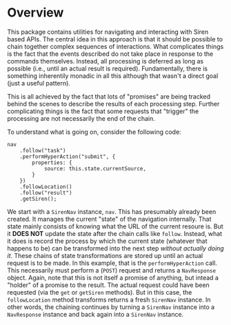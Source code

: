 # Overview

This package contains utilities for navigating and interacting with Siren based
APIs.  The central idea in this approach is that it should be possible to chain 
together complex sequences of interactions.  What complicates things is the fact 
that the events described do not take place in response to the commands themselves.
Instead, all processing is deferred as long as possible (i.e., until an actual 
result is required).  Fundamentally, there is something inherentily monadic in all
this although that wasn't a direct goal (just a useful pattern).

This is all achieved by the fact that lots of "promises" are being tracked
behind the scenes to describe the results of each processing step.  Further 
complicating things is the fact that some requests that "trigger" the processing 
are not necessarily the end of the chain.

To understand what is going on, consider the following code:

```
nav
    .follow("task")
    .performHyperAction("submit", {
        properties: {
            source: this.state.currentSource,
        }
    })
    .followLocation()
    .follow("result")
    .getSiren();
```

We start with a `SirenNav` instance, `nav`.  This has presumably already been created.
It manages the current "state" of the navigation internally.  That state mainly consists
of knowing what the URL of the current resoure is.  But it **DOES NOT** update the state
after the chain calls like `follow`.  Instead, what it does is record the process by 
which the current state (whatever that happens to be) can be transformed into the 
next step *without actually doing it*.  These chains of state transformations are stored 
up until an actual request is to be made.  In this example, that is the `performHyperAction`
call.  This necessarily must perform a (`POST`) request and returns a `NavResponse` object.
Again, note that this is not itself a promise of anything, but intead a "holder" of a 
promise to the result.  The actual request could have been requested (via the `get` or 
`getSiren` methods).  But in this case, the `followLocation` method transforms returns
a fresh `SirenNav` instance.  In other words, the chaining continues by turning a 
`SirenNav` instance into a `NavResponse` instance and back again into a `SirenNav` 
instance.
